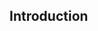 <!--AUTOMATICALLY GENERATED
**********************************************************************
*                                                                    *
*    This file was automatically generated by copying                *
*    'content/notes/gnss_built_environment/intro.md'. If you want    *
*    to manually overwrite it, you have to remove this whole         *
*    comment. Otherwise, it will be overwritten the next time any    *
*    change happens in the notes.                                    *
*                                                                    *
**********************************************************************
-->

## Introduction
